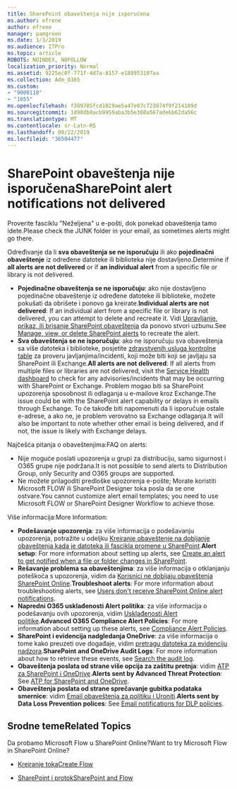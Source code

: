```yaml
---
title: SharePoint obaveštenja nije isporučena
ms.author: efrene
author: efrene
manager: pamgreen
ms.date: 1/3/2019
ms.audience: ITPro
ms.topic: article
ROBOTS: NOINDEX, NOFOLLOW
localization_priority: Normal
ms.assetid: 9225ec0f-771f-4d7a-8157-e188953107aa
ms.collection: Adm_O365
ms.custom:
- "9000118"
- "1655"
ms.openlocfilehash: f389785fcd1029ae5a47e07c723874f9f214109d
ms.sourcegitcommit: 1d98db8acb9959aba3b5e308a567ade6b62da56c
ms.translationtype: MT
ms.contentlocale: sr-Latn-RS
ms.lasthandoff: 08/22/2019
ms.locfileid: "36504477"
---
```

# <a name="sharepoint-alert-notifications-not-delivered"></a><span data-ttu-id="eba55-102">SharePoint obaveštenja nije isporučena</span><span class="sxs-lookup"><span data-stu-id="eba55-102">SharePoint alert notifications not delivered</span></span>

<span data-ttu-id="eba55-103">Proverite fasciklu "Neželjena" u e-pošti, dok ponekad obaveštenja tamo idete.</span><span class="sxs-lookup"><span data-stu-id="eba55-103">Please check the JUNK folder in your email, as sometimes alerts might go there.</span></span>

<span data-ttu-id="eba55-104">Određivanje da li **sva obaveštenja se ne isporučuju** ili ako **pojedinačni obaveštenje** iz određene datoteke ili biblioteka nije dostavljeno.</span><span class="sxs-lookup"><span data-stu-id="eba55-104">Determine if **all alerts are not delivered** or if **an individual alert** from a specific file or library is not delivered.</span></span>

- <span data-ttu-id="eba55-105">**Pojedinačne obaveštenja se ne isporučuju**: ako nije dostavljeno pojedinačne obaveštenje iz određene datoteke ili biblioteke, možete pokušati da obrišete i ponovo ga kreirate.</span><span class="sxs-lookup"><span data-stu-id="eba55-105">**Individual alerts are not delivered**: If an individual alert from a specific file or library is not delivered, you can attempt to delete and recreate it.</span></span> <span data-ttu-id="eba55-106">Vidi [Upravljanje, prikaz, ili brisanje SharePoint obaveštenja](https://support.office.com/article/manage-view-or-delete-sharepoint-alerts-99dfb19c-9a90-4a8c-aba1-aa8c8afb0de2?ui=en-US&rs=en-US&ad=US#ID0EAADAAA=Online) da ponovo stvori uzbunu.</span><span class="sxs-lookup"><span data-stu-id="eba55-106">See [Manage, view, or delete SharePoint alerts](https://support.office.com/article/manage-view-or-delete-sharepoint-alerts-99dfb19c-9a90-4a8c-aba1-aa8c8afb0de2?ui=en-US&rs=en-US&ad=US#ID0EAADAAA=Online) to recreate the alert.</span></span>
- <span data-ttu-id="eba55-107">**Sva obaveštenja se ne isporučuju**: ako ne isporučuju sva obaveštenja sa više datoteka i biblioteke, posjetite [zdravstvenih usluga kontrolne table](https://admin.microsoft.com/AdminPortal/Home#/servicehealth) za proveru javljanjima/incidenti, koji može biti koji se javljaju sa SharePoint ili Exchange.</span><span class="sxs-lookup"><span data-stu-id="eba55-107">**All alerts are not delivered**: If all alerts from multiple files or libraries are not delivered, visit the [Service Health dashboard](https://admin.microsoft.com/AdminPortal/Home#/servicehealth) to check for any advisories/incidents that may be occurring with SharePoint or Exchange.</span></span> <span data-ttu-id="eba55-108">Problem mogao biti sa SharePoint upozorenja sposobnost ili odlaganja u e-mailove kroz Exchange.</span><span class="sxs-lookup"><span data-stu-id="eba55-108">The issue could be with the SharePoint alert capability or delays in emails through Exchange.</span></span> <span data-ttu-id="eba55-109">To će takođe biti napomenuti da li isporučuje ostale e-adrese, a ako ne, je problem verovatno sa Exchange odlaganja.</span><span class="sxs-lookup"><span data-stu-id="eba55-109">It will also be important to note whether other email is being delivered, and if not, the issue is likely with Exchange delays.</span></span>

<span data-ttu-id="eba55-110">Najčešća pitanja o obaveštenjima:</span><span class="sxs-lookup"><span data-stu-id="eba55-110">FAQ on alerts:</span></span>

- <span data-ttu-id="eba55-111">Nije moguće poslati upozorenja u grupi za distribuciju, samo sigurnost i O365 grupe nije podržana.</span><span class="sxs-lookup"><span data-stu-id="eba55-111">It is not possible to send alerts to Distribution Group, only Security and O365 groups are supported.</span></span>
- <span data-ttu-id="eba55-112">Ne možete prilagoditi predloške upozorenja e-pošte; Morate koristiti Microsoft FLOW ili SharePoint Designer toka posla da se one ostvare.</span><span class="sxs-lookup"><span data-stu-id="eba55-112">You cannot customize alert email templates; you need to use Microsoft FLOW or SharePoint Designer Workflow to achieve those.</span></span>

<span data-ttu-id="eba55-113">Više informacija:</span><span class="sxs-lookup"><span data-stu-id="eba55-113">More Information:</span></span>

- <span data-ttu-id="eba55-114">**Podešavanje upozorenja**: za više informacija o podešavanju upozorenja, potražite u odeljku [Kreiranje obaveštenje na dobijanje obaveštenja kada je datoteka ili fascikla promene u SharePoint](https://support.office.com/article/create-an-alert-to-get-notified-when-a-file-or-folder-changes-in-sharepoint-e5a79e7b-a146-46da-a9ef-d65409ba8918).</span><span class="sxs-lookup"><span data-stu-id="eba55-114">**Alert setup**: For more information about setting up alerts, see [Create an alert to get notified when a file or folder changes in SharePoint](https://support.office.com/article/create-an-alert-to-get-notified-when-a-file-or-folder-changes-in-sharepoint-e5a79e7b-a146-46da-a9ef-d65409ba8918).</span></span>
- <span data-ttu-id="eba55-115">**Rešavanje problema sa obaveštenjima**: za više informacija o otklanjanju poteškoća s upozorenja, vidim da [Korisnici ne dobijaju obaveštenja SharePoint Online](https://docs.microsoft.com/sharepoint/support/sites/no-alert-notifications).</span><span class="sxs-lookup"><span data-stu-id="eba55-115">**Troubleshoot alerts**: For more information about troubleshooting alerts, see [Users don't receive SharePoint Online alert notifications](https://docs.microsoft.com/sharepoint/support/sites/no-alert-notifications).</span></span>
- <span data-ttu-id="eba55-116">**Napredni O365 usklađenosti Alert politika**: za više informacija o podešavanju ovih upozorenja, vidim [Usklađenosti Alert politike](https://docs.microsoft.com/office365/securitycompliance/alert-policies).</span><span class="sxs-lookup"><span data-stu-id="eba55-116">**Advanced O365 Compliance Alert Policies**: For more information about setting up these alerts, see [Compliance Alert Policies](https://docs.microsoft.com/office365/securitycompliance/alert-policies).</span></span>
- <span data-ttu-id="eba55-117">**SharePoint i evidencija nadgledanja OneDrive**: za više informacija o tome kako preuzeti ove događaje, vidim [pretragu datoteka za evidenciju nadzora](https://docs.microsoft.com/office365/securitycompliance/search-the-audit-log-in-security-and-compliance#search-the-audit-log).</span><span class="sxs-lookup"><span data-stu-id="eba55-117">**SharePoint and OneDrive Audit Logs**: For more information about how to retrieve these events, see [Search the audit log](https://docs.microsoft.com/office365/securitycompliance/search-the-audit-log-in-security-and-compliance#search-the-audit-log).</span></span>
- <span data-ttu-id="eba55-118">**Obaveštenja poslata od strane više opcija za zaštitu pretnja**: vidim [ATP za SharePoint i OneDrive](https://docs.microsoft.com/office365/securitycompliance/atp-for-spo-odb-and-teams).</span><span class="sxs-lookup"><span data-stu-id="eba55-118">**Alerts sent by Advanced Threat Protection**: See [ATP for SharePoint and OneDrive](https://docs.microsoft.com/office365/securitycompliance/atp-for-spo-odb-and-teams).</span></span>
- <span data-ttu-id="eba55-119">**Obaveštenja poslata od strane sprečavanje gubitka podataka smernice**: vidim [Email obaveštenja za politiku i Uroniti](https://docs.microsoft.com/office365/securitycompliance/use-notifications-and-policy-tips).</span><span class="sxs-lookup"><span data-stu-id="eba55-119">**Alerts sent by Data Loss Prevention polices**: See [Email notifications for DLP policies](https://docs.microsoft.com/office365/securitycompliance/use-notifications-and-policy-tips).</span></span>

## <a name="related-topics"></a><span data-ttu-id="eba55-120">Srodne teme</span><span class="sxs-lookup"><span data-stu-id="eba55-120">Related Topics</span></span>

<span data-ttu-id="eba55-121">Da probamo Microsoft Flow u SharePoint Online?</span><span class="sxs-lookup"><span data-stu-id="eba55-121">Want to try Microsoft Flow in SharePoint Online?</span></span>

- [<span data-ttu-id="eba55-122">Kreiranje toka</span><span class="sxs-lookup"><span data-stu-id="eba55-122">Create Flow</span></span>](https://support.office.com/article/create-a-flow-for-a-list-or-library-in-sharepoint-online-or-onedrive-for-business-a9c3e03b-0654-46af-a254-20252e580d01)

- [<span data-ttu-id="eba55-123">SharePoint i protok</span><span class="sxs-lookup"><span data-stu-id="eba55-123">SharePoint and Flow</span></span>](https://flow.microsoft.com/en-us/blog/sharepoint-and-flow/)
